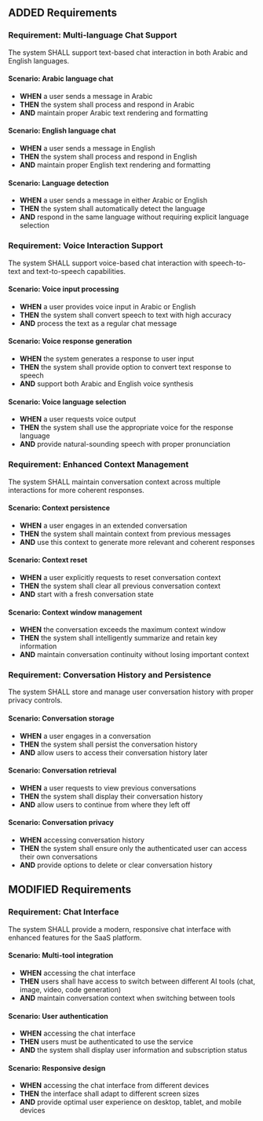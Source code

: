 ## ADDED Requirements
### Requirement: Multi-language Chat Support
The system SHALL support text-based chat interaction in both Arabic and English languages.

#### Scenario: Arabic language chat
- **WHEN** a user sends a message in Arabic
- **THEN** the system shall process and respond in Arabic
- **AND** maintain proper Arabic text rendering and formatting

#### Scenario: English language chat
- **WHEN** a user sends a message in English
- **THEN** the system shall process and respond in English
- **AND** maintain proper English text rendering and formatting

#### Scenario: Language detection
- **WHEN** a user sends a message in either Arabic or English
- **THEN** the system shall automatically detect the language
- **AND** respond in the same language without requiring explicit language selection

### Requirement: Voice Interaction Support
The system SHALL support voice-based chat interaction with speech-to-text and text-to-speech capabilities.

#### Scenario: Voice input processing
- **WHEN** a user provides voice input in Arabic or English
- **THEN** the system shall convert speech to text with high accuracy
- **AND** process the text as a regular chat message

#### Scenario: Voice response generation
- **WHEN** the system generates a response to user input
- **THEN** the system shall provide option to convert text response to speech
- **AND** support both Arabic and English voice synthesis

#### Scenario: Voice language selection
- **WHEN** a user requests voice output
- **THEN** the system shall use the appropriate voice for the response language
- **AND** provide natural-sounding speech with proper pronunciation

### Requirement: Enhanced Context Management
The system SHALL maintain conversation context across multiple interactions for more coherent responses.

#### Scenario: Context persistence
- **WHEN** a user engages in an extended conversation
- **THEN** the system shall maintain context from previous messages
- **AND** use this context to generate more relevant and coherent responses

#### Scenario: Context reset
- **WHEN** a user explicitly requests to reset conversation context
- **THEN** the system shall clear all previous conversation context
- **AND** start with a fresh conversation state

#### Scenario: Context window management
- **WHEN** the conversation exceeds the maximum context window
- **THEN** the system shall intelligently summarize and retain key information
- **AND** maintain conversation continuity without losing important context

### Requirement: Conversation History and Persistence
The system SHALL store and manage user conversation history with proper privacy controls.

#### Scenario: Conversation storage
- **WHEN** a user engages in a conversation
- **THEN** the system shall persist the conversation history
- **AND** allow users to access their conversation history later

#### Scenario: Conversation retrieval
- **WHEN** a user requests to view previous conversations
- **THEN** the system shall display their conversation history
- **AND** allow users to continue from where they left off

#### Scenario: Conversation privacy
- **WHEN** accessing conversation history
- **THEN** the system shall ensure only the authenticated user can access their own conversations
- **AND** provide options to delete or clear conversation history

## MODIFIED Requirements
### Requirement: Chat Interface
The system SHALL provide a modern, responsive chat interface with enhanced features for the SaaS platform.

#### Scenario: Multi-tool integration
- **WHEN** accessing the chat interface
- **THEN** users shall have access to switch between different AI tools (chat, image, video, code generation)
- **AND** maintain conversation context when switching between tools

#### Scenario: User authentication
- **WHEN** accessing the chat interface
- **THEN** users must be authenticated to use the service
- **AND** the system shall display user information and subscription status

#### Scenario: Responsive design
- **WHEN** accessing the chat interface from different devices
- **THEN** the interface shall adapt to different screen sizes
- **AND** provide optimal user experience on desktop, tablet, and mobile devices

